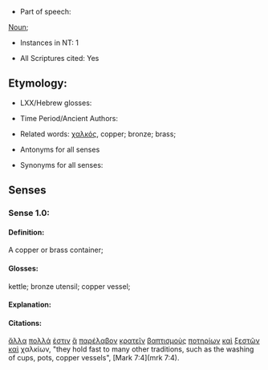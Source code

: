 * Part of speech: 

[Noun](http://ugg.readthedocs.io/en/latest/noun.html); 

* Instances in NT: 1

* All Scriptures cited: Yes

## Etymology: 

* LXX/Hebrew glosses: 

* Time Period/Ancient Authors: 

* Related words: [χαλκός](../G54750/01.md), copper; bronze; brass;

* Antonyms for all senses

* Synonyms for all senses: 

## Senses 

### Sense 1.0: 

#### Definition: 

A copper or brass container;

#### Glosses: 

kettle; bronze utensil; copper vessel;

#### Explanation: 

#### Citations: 

[ἄλλα](../G02430/01.md) [πολλά](../G41830/01.md) [ἐστιν](../G99999/01.md) [ἃ](../G37390/01.md) [παρέλαβον](../G38800/01.md) [κρατεῖν](../G29020/01.md) [βαπτισμοὺς](../G09090/01.md) [ποτηρίων](../G42210/01.md) [καὶ](../G25320/01.md) [ξεστῶν](../G35820/01.md) [καὶ](../G25320/01.md) χαλκίων, "they hold fast to many other traditions, such as the washing of cups, pots, copper vessels", [Mark 7:4](mrk 7:4).  
